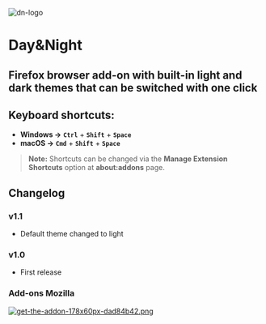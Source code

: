 ![dn-logo](https://i.postimg.cc/bvCGxcb0/dn-logo.png)

# Day&Night

## Firefox browser add-on with built-in light and dark themes that can be switched with one click

## **Keyboard shortcuts:**

- **Windows →** **`Ctrl`** + **`Shift`** + **`Space`**
- **macOS →** **`Cmd`** + **`Shift`** + **`Space`**

> **Note:** Shortcuts can be changed via the **Manage Extension Shortcuts** option at **about:addons** page.

## Changelog

### v1.1

- Default theme changed to light

### v1.0

- First release

### Add-ons Mozilla

[![get-the-addon-178x60px-dad84b42.png](https://i.postimg.cc/Y0RF4GpR/get-the-addon-178x60px-dad84b42.png)](https://addons.mozilla.org/en-US/firefox/addon/dayandnight/)
